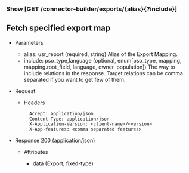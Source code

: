 ### Show [GET /connector-builder/exports/{alias}{?include}]

## Fetch specified export map

+ Parameters
    + alias: usr_report (required, string) 
        Alias of the Export Mapping.
    + include: pso_type,language (optional, enum[pso_type, mapping, mapping.root_field, language, owner, population])
        The way to include relations in the response. Target relations can be comma separated if you want to get few of them.

+ Request
    + Headers

            Accept: application/json
            Content-Type: application/json
            X-Application-Version: <client-name>/<version>
            X-App-features: <comma separated features>

+ Response 200 (application/json)

    + Attributes
    
        + data (Export, fixed-type)

<!-- include(../../error_responses.md) -->
